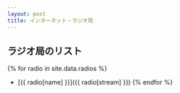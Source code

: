```yaml
---
layout: post
title: インターネット・ラジオ局
---
```

## ラジオ局のリスト
{% for radio in site.data.radios %}
- [{{ radio[name] }}]({{ radio[stream] }}) {% endfor %}
